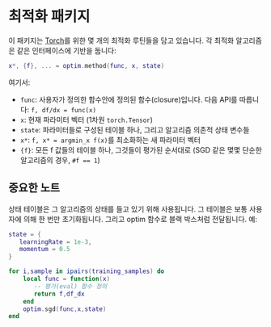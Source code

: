 # 최적화 패키지

이 패키지는 [Torch](https://github.com/torch/torch7/blob/master/README.md)를 위한 몇 개의 최적화 루틴들을 담고 있습니다.
각 최적화 알고리즘은 같은 인터페이스에 기반을 둡니다:

```lua
x*, {f}, ... = optim.method(func, x, state)
```

여기서:

* `func`: 사용자가 정의한 함수안에 정의된 함수(closure)입니다. 다음 API를 따릅니다: `f, df/dx = func(x)`
* `x`: 현재 파라미터 벡터 (1차원 `torch.Tensor`)
* `state`: 파라미터들로 구성된 테이블 하나, 그리고 알고리즘 의존적 상태 변수들
* `x*`: `f, x* = argmin_x f(x)`를 최소화하는 새 파라미터 벡터
* `{f}`: 모든 f 값들의 테이블 하나, 그것들이 평가된 순서대로 (SGD 같은 몇몇 단순한 알고리즘의 경우, `#f == 1`)

## 중요한 노트

상태 테이블은 그 알고리즘의 상태를 들고 있기 위해 사용됩니다.
그 테이블은 보통 사용자에 의해 한 번만 초기화됩니다. 그리고 optim 함수로 블랙 박스처럼 전달됩니다.
예:

```lua
state = {
   learningRate = 1e-3,
   momentum = 0.5
}

for i,sample in ipairs(training_samples) do
    local func = function(x)
       -- 평가(eval) 함수 정의
       return f,df_dx
    end
    optim.sgd(func,x,state)
end
```
